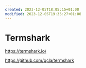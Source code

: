 ```yaml
---
created: 2023-12-05T18:05:15+01:00
modified: 2023-12-05T19:35:27+01:00
---
```


# Termshark

https://termshark.io/

https://github.com/gcla/termshark
